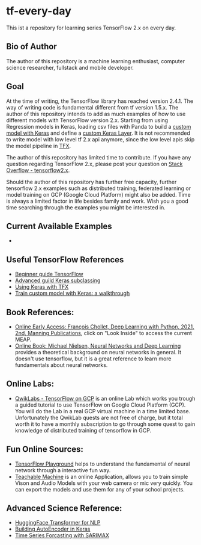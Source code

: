 # tf-every-day
This ist a repository for learning series TensorFlow 2.x on every day.

## Bio of Author
The author of this repository is a machine learning enthusiast, computer science researcher, fullstack and mobile developer.  

## Goal
At the time of writing, the TensorFlow library has reached version 2.4.1. The way of writing code is fundamental different from tf version 1.5.x.
The author of this repository intends to add as much examples of how to use different models with TensorFlow version 2.x. Starting from using Regression models in Keras, loading csv files with Panda to build a [custom model with Keras](https://www.tensorflow.org/tutorials/customization/custom_training_walkthrough) and define a [custom Keras Layer](https://www.tensorflow.org/tutorials/customization/custom_layers). It is not recommended to write model with low level tf 2.x api anymore, since the low level apis skip the model pipeline in [TFX](https://www.tensorflow.org/tfx/guide).

The author of this repository has limited time to contribute. If you have any question regarding TensorFlow 2.x, please post your question on [Stack Overflow - tensorflow2.x](https://stackoverflow.com/questions/tagged/tensorflow2.x). 

Should the author of this repository has further free capacity, further tensorflow 2.x examples such as distributed training, federated learning or model training on GCP (Google Cloud Platform) might also be added. Time is always a limited factor in life besides family and work. Wish you a good time searching through the examples you might be interested in.

## Current Available Examples

* []()

## Useful TensorFlow References
* [Beginner guide TensorFlow](https://www.tensorflow.org/overview)
* [Advanced guild Keras subclassing](https://www.tensorflow.org/tutorials/quickstart/advanced)
* [Using Keras with TFX](https://www.tensorflow.org/tfx/guide/keras)
* [Train custom model with Keras: a walkthrough](https://www.tensorflow.org/tutorials/customization/custom_training_walkthrough)

## Book References:
* [Online Early Access: François Chollet, Deep Learning with Python, 2021, 2nd, Manning Publications](https://www.manning.com/books/deep-learning-with-python-second-edition), click on "Look Inside" to access the current MEAP.
* [Online Book: Michael Nielsen, Neural Networks and Deep Learning](http://neuralnetworksanddeeplearning.com/) provides a theoretical background on neural networks in general. It doesn't use tensorflow, but it is a great reference to learn more fundamentals about neural networks.

## Online Labs:
* [QwikLabs - TensorFlow on GCP](https://www.qwiklabs.com/quests/83?catalog_rank=%7B%22rank%22%3A3%2C%22num_filters%22%3A0%2C%22has_search%22%3Atrue%7D&search_id=9114382) is an online Lab which works you trough a guided tutorial to use TensorFlow on Google Cloud Platform (GCP). You will do the Lab in a real GCP virtual machine in a time limited base. Unfortunately the QwikLab quests are not free of charge, but it total worth it to have a monthly subscription to go through some quest to gain knowledge of distributed training of tensorflow in GCP.

## Fun Online Sources:
* [TensorFlow Playground](https://playground.tensorflow.org/) helps to understand the fundamental of neural network through a interactive fun way.
* [Teachable Machine](https://teachablemachine.withgoogle.com/) is an online Application, allows you to train simple Vison and Audio Models with your web camera or mic very quickly. You can export the models and use them for any of your school projects.

## Advanced Science Reference:
* [HuggingFace Transformer for NLP](https://huggingface.co/transformers/index.html)
* [Building AutoEncoder in Keras](https://blog.keras.io/building-autoencoders-in-keras.html)
* [Time Series Forcasting with SARIMAX](https://www.statsmodels.org/stable/generated/statsmodels.tsa.statespace.sarimax.SARIMAX.html)
